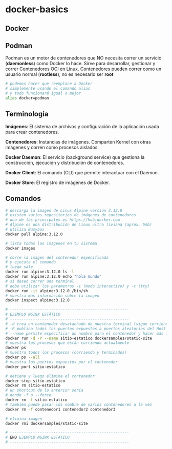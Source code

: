 # docker-basics

Docker
-------

Podman
-------
Podman es un motor de contenedores que NO necesita correr un servicio (**daemonless**) como Docker lo hace.
Sirve para desarrollar, gestionar y correr Contenedores OCI en Linux.
Contenedores pueden correr como un usuario normal (**rootless**), no es necesario ser **root**

```bash
# podemos hacer que reemplace a Docker
# simplemente usando el comando alias
# y todo funcionará igual o mejor
alias docker=podman
```

Terminología
-------------
**Imágenes**: El sistema de archivos y configuración de la aplicación usada para crear contenedores.

**Contenedores**: Instancias de imágenes. Comparten Kernel con otras imágenes y corren como procesos aislados.

**Docker Daemon**: El servicio (background service) que gestiona la construcción, ejecución y distribución de contenedores.

**Docker Client**: El comando (CLI) que permite interactuar con el Daemon.

**Docker Store**: El registro de imágenes de Docker.

Comandos
----------
```bash
# descarga la imagen de Linux Alpine versión 3.12.0
# existen varios repositorios de imágenes de contenedores
# una de las principales es https://hub.docker.com 
# Alpine es una distribución de Linux ultra liviana (aprox. 5mb)
# utiliza Busybox
docker pull alpine:3.12.0 

# lista todas las imágenes en tu sistema
docker images

# corre la imagen del contenedor especificada
# y ejecuta el comando
# luego sale
docker run alpine:3.12.0 ls -l
docker run alpine:3.12.0 echo "hola mundo"
# si deseo correr una terminal 
# debe utilizar los parametros -i (modo interactivo) y -t (tty)
docker run -it alpine:3.12.0 /bin/sh  
# muestra más información sobre la imagen
docker inspect alpine:3.12.0

# ----------------------------------------------------
# EJEMPLO NGINX ESTÁTICO
# ----------------------------------------------------
# -d crea un contenedor desatachado de nuestra terminal (sigue corriendo después de cerrar la terminal)
# -P publica todos los puertos expuestos a puertos aleatorios del Host
# --name permite especificar un nombre para el contenedor y hacer más fácil su referencia
docker run -d -P --name sitio-estatico dockersamples/static-site
# muestra los procesos que están corriendo actualmente
docker ps
# muestra todos los procesos (corriendo y terminados)
docker ps --all
# muestra los puertos expuestos por el contenedor
docker port sitio-estatico

# detiene y luego elimina el contenedor
docker stop sitio-estatico
docker rm sitio-estatico
# un shortcut de lo anterior sería
# donde -f o --force
docker rm -f sitio-estatico
# también puede pasar los nombre de varios contenedores a la vez
docker rm -f contenedor1 contenedor2 contenedor3

# elimina imagen
docker rmi dockersamples/static-site

# ----------------------------------------------------
# END EJEMPLO NGINX ESTATICO 
# ----------------------------------------------------


```
